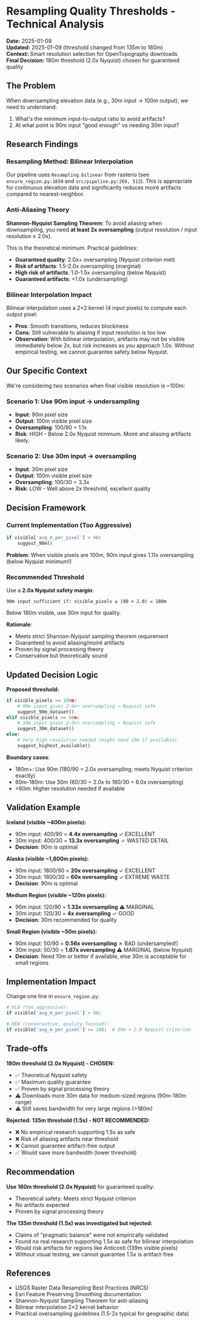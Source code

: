 # Resampling Quality Thresholds - Technical Analysis

**Date:** 2025-01-09  
**Updated:** 2025-01-09 (threshold changed from 135m to 180m)  
**Context:** Smart resolution selection for OpenTopography downloads  
**Final Decision:** 180m threshold (2.0x Nyquist) chosen for guaranteed quality

## The Problem

When downsampling elevation data (e.g., 30m input → 100m output), we need to understand:
1. What's the minimum input-to-output ratio to avoid artifacts?
2. At what point is 90m input "good enough" vs needing 30m input?

## Research Findings

### Resampling Method: Bilinear Interpolation

Our pipeline uses `Resampling.bilinear` from rasterio (see `ensure_region.py:1650` and `src/pipeline.py:269, 513`). This is appropriate for continuous elevation data and significantly reduces moiré artifacts compared to nearest-neighbor.

### Anti-Aliasing Theory

**Shannon-Nyquist Sampling Theorem**: To avoid aliasing when downsampling, you need **at least 2x oversampling** (output resolution / input resolution ≥ 2.0x).

This is the theoretical minimum. Practical guidelines:

- **Guaranteed quality**: 2.0x+ oversampling (Nyquist criterion met)
- **Risk of artifacts**: 1.5-2.0x oversampling (marginal)
- **High risk of artifacts**: 1.0-1.5x oversampling (below Nyquist)
- **Guaranteed artifacts**: <1.0x (undersampling)

### Bilinear Interpolation Impact

Bilinear interpolation uses a 2×2 kernel (4 input pixels) to compute each output pixel:
- **Pros**: Smooth transitions, reduces blockiness
- **Cons**: Still vulnerable to aliasing if input resolution is too low
- **Observation**: With bilinear interpolation, artifacts may not be visible immediately below 2x, but risk increases as you approach 1.0x. Without empirical testing, we cannot guarantee safety below Nyquist.

## Our Specific Context

We're considering two scenarios when final visible resolution is ~100m:

### Scenario 1: Use 90m input → undersampling
- **Input**: 90m pixel size
- **Output**: 100m visible pixel size  
- **Oversampling**: 100/90 = 1.1x
- **Risk**: HIGH - Below 2.0x Nyquist minimum. Moiré and aliasing artifacts likely.

### Scenario 2: Use 30m input → oversampling
- **Input**: 30m pixel size
- **Output**: 100m visible pixel size
- **Oversampling**: 100/30 = 3.3x
- **Risk**: LOW - Well above 2x threshold, excellent quality

## Decision Framework

### Current Implementation (Too Aggressive)

```python
if visible['avg_m_per_pixel'] > 90:
    suggest_90m()
```

**Problem**: When visible pixels are 100m, 90m input gives 1.11x oversampling (below Nyquist minimum!)

### Recommended Threshold

Use a **2.0x Nyquist safety margin**:

```
90m input sufficient if: visible_pixels ≥ (90 × 2.0) = 180m
```

Below 180m visible, use 30m input for quality.

**Rationale**:
- Meets strict Shannon-Nyquist sampling theorem requirement
- Guaranteed to avoid aliasing/moiré artifacts
- Proven by signal processing theory
- Conservative but theoretically sound

## Updated Decision Logic

**Proposed threshold:** 

```python
if visible_pixels >= 180m:
    # 90m input gives 2.0x+ oversampling → Nyquist safe
    suggest_90m_dataset()
elif visible_pixels >= 60m:
    # 30m input gives 2.0x+ oversampling → Nyquist safe
    suggest_30m_dataset()
else:
    # Very high resolution needed (might need 10m if available)
    suggest_highest_available()
```

**Boundary cases**:
- 180m+: Use 90m (180/90 = 2.0x oversampling; meets Nyquist criterion exactly)
- 60m-180m: Use 30m (60/30 = 2.0x to 180/30 = 6.0x oversampling)
- <60m: Higher resolution needed if available

## Validation Example

**Iceland (visible ~400m pixels):**
- 90m input: 400/90 = **4.4x oversampling** ✓ EXCELLENT
- 30m input: 400/30 = **13.3x oversampling** ✓ WASTED DETAIL
- **Decision**: 90m is optimal

**Alaska (visible ~1,800m pixels):**
- 90m input: 1800/90 = **20x oversampling** ✓ EXCELLENT  
- 30m input: 1800/30 = **60x oversampling** ✓ EXTREME WASTE
- **Decision**: 90m is optimal

**Medium Region (visible ~120m pixels):**
- 90m input: 120/90 = **1.33x oversampling** ⚠️ MARGINAL
- 30m input: 120/30 = **4x oversampling** ✓ GOOD
- **Decision**: 30m recommended for quality

**Small Region (visible ~50m pixels):**
- 90m input: 50/90 = **0.56x oversampling** ✗ BAD (undersampled!)
- 30m input: 50/30 = **1.67x oversampling** ⚠️ MARGINAL (below Nyquist)
- **Decision**: Need 10m or better if available, else 30m is acceptable for small regions

## Implementation Impact

Change one line in `ensure_region.py`:

```python
# OLD (too aggressive):
if visible['avg_m_per_pixel'] > 90:

# NEW (conservative, quality-focused):
if visible['avg_m_per_pixel'] >= 180:  # 90m × 2.0 Nyquist criterion
```

## Trade-offs

**180m threshold (2.0x Nyquist) - CHOSEN:**
- ✅ Theoretical Nyquist safety
- ✅ Maximum quality guarantee
- ✅ Proven by signal processing theory
- ⚠️ Downloads more 30m data for medium-sized regions (90m-180m range)
- ⚠️ Still saves bandwidth for very large regions (>180m)

**Rejected: 135m threshold (1.5x) - NOT RECOMMENDED:**
- ❌ No empirical research supporting 1.5x as safe
- ❌ Risk of aliasing artifacts near threshold
- ❌ Cannot guarantee artifact-free output
- ✅ Would save more bandwidth (lower threshold)

## Recommendation

**Use 180m threshold (2.0x Nyquist)** for guaranteed quality:
- Theoretical safety: Meets strict Nyquist criterion
- No artifacts expected
- Proven by signal processing theory

**The 135m threshold (1.5x) was investigated but rejected:**
- Claims of "pragmatic balance" were not empirically validated
- Found no real research supporting 1.5x as safe for bilinear interpolation
- Would risk artifacts for regions like Anticosti (139m visible pixels)
- Without visual testing, we cannot guarantee 1.5x is artifact-free

## References

- USGS Raster Data Resampling Best Practices (NRCS)
- Esri Feature Preserving Smoothing documentation
- Shannon-Nyquist Sampling Theorem for anti-aliasing
- Bilinear interpolation 2×2 kernel behavior
- Practical oversampling guidelines (1.5-2x typical for geographic data)

